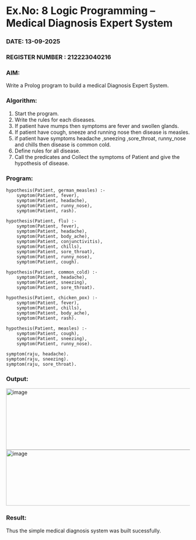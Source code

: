 # Ex.No: 8  Logic Programming –  Medical Diagnosis Expert System
### DATE: 13-09-2025                                                                            
### REGISTER NUMBER : 212223040216
### AIM: 
Write a Prolog program to build a medical Diagnosis Expert System.
###  Algorithm:
1. Start the program.
2. Write the rules for each diseases.
3. If patient have mumps then symptoms are fever and swollen glands.
4. If patient have cough, sneeze and running nose then disease is measles.
5. if patient have symptoms headache ,sneezing ,sore_throat, runny_nose and  chills then disease is common cold.
6. Define rules for all disease.
7. Call the predicates and Collect the symptoms of Patient and give the hypothesis of disease.
        

### Program:
```
hypothesis(Patient, german_measles) :-
    symptom(Patient, fever),
    symptom(Patient, headache),
    symptom(Patient, runny_nose),
    symptom(Patient, rash).

hypothesis(Patient, flu) :-
    symptom(Patient, fever),
    symptom(Patient, headache),
    symptom(Patient, body_ache),
    symptom(Patient, conjunctivitis),
    symptom(Patient, chills),
    symptom(Patient, sore_throat),
    symptom(Patient, runny_nose),
    symptom(Patient, cough).

hypothesis(Patient, common_cold) :-
    symptom(Patient, headache),
    symptom(Patient, sneezing),
    symptom(Patient, sore_throat).

hypothesis(Patient, chicken_pox) :-
    symptom(Patient, fever),
    symptom(Patient, chills),
    symptom(Patient, body_ache),
    symptom(Patient, rash).

hypothesis(Patient, measles) :-
    symptom(Patient, cough),
    symptom(Patient, sneezing), 
	symptom(Patient, runny_nose).

symptom(raju, headache). 
symptom(raju, sneezing).
symptom(raju, sore_throat).
```

### Output:
<img width="933" height="168" alt="image" src="https://github.com/user-attachments/assets/29f925d1-bd2a-4706-aacb-85a0129e1f2c" /> 

<img width="933" height="153" alt="image" src="https://github.com/user-attachments/assets/af3aa925-632c-473e-9e81-2b4676a774a2" />





### Result:
Thus the simple medical diagnosis system was built sucessfully.
